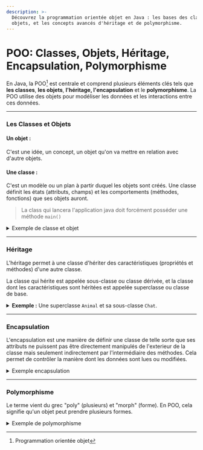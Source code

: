 ```yaml
---
description: >-
  Découvrez la programmation orientée objet en Java : les bases des classes et
  objets, et les concepts avancés d'héritage et de polymorphisme.
---
```


# POO: Classes, Objets, Héritage, Encapsulation, Polymorphisme

En Java, la POO[^1] est centrale et comprend plusieurs éléments clés tels que **les classes**, **les objets**, **l'héritage, l'encapsulation** et le **polymorphisme**. La POO utilise des objets pour modéliser les données et les interactions entre ces données.&#x20;

***

### Les Classes et Objets

#### Un objet :&#x20;

C'est une idée, un concept, un objet qu'on va mettre en relation avec d'autre objets.

#### Une classe  :&#x20;

C'est un modèle ou un plan à partir duquel les objets sont créés. Une classe définit les états (attributs, champs) et les comportements (méthodes, fonctions) que ses objets auront.

> La class qui lancera l'application java doit forcément posséder une méthode `main()`

<details>

<summary>Exemple de classe et objet</summary>

{% code title="car.java" %}
```java
public class Car {
//Propriétés
    String brand;
    int maxSpeed;

//Méthode
    void vroom() {
        System.out.println("Car is going brrr");
    }
}

// Création d'un objet de la classe Voiture
Car myCar = new Car();
myCar.brand = "Peugeot";
myCar.maxSpeed = 180;
maVoiture.vroom();  // Affiche : "Car is going brrr"
```
{% endcode %}

</details>

***

### Héritage

L'héritage permet à une classe d'hériter des caractéristiques (propriétés et méthodes) d'une autre classe.&#x20;

La classe qui hérite est appelée sous-classe ou classe dérivée, et la classe dont les caractéristiques sont héritées est appelée superclasse ou classe de base.

<details>

<summary><strong>Exemple :</strong> Une superclasse <code>Animal</code> et sa sous-classe <code>Chat</code>.</summary>

```java
public class Animal {
    String nom;

    void manger() {
        System.out.println(nom + " mange.");
    }
    
    void boire() {
        System.out.println(nom + " boit.");
    }
}

public class Chat extends Animal {
    void miauler() {
        System.out.println("Miaou !");
    }
}

// Utilisation
Chat monChat = new Chat();
monChat.nom = "Moka";
monChat.manger();  // Moka mange.
monChat.boire();   // Moka boit.
monChat.miauler(); // Miaou !
```

</details>

***

### Encapsulation

L'encapsulation est une manière de définir une classe de telle sorte que ses attributs ne puissent pas être directement manipulés de l'exterieur de la classe mais seulement indirectement par l'intermédiaire des méthodes. Cela permet de contrôler la manière dont les données sont lues ou modifiées.

<details>

<summary>Exemple encapsulation</summary>

La variable `solde` ne peut pas être lu ou modifiée directement de l'extérieur de la classe `CompteBancaire`

```java
public class CompteBancaire {
    // Déclaraton d'une propriété privée
    private double solde;

    // Déclaraton d'une methode publique pour voir le solde
    public double getSolde() {
        return solde;
    }

    public void deposer(double montant) {
        solde += montant;
    }

    public void retirer(double montant) {
        solde -= montant;
    }
}

monCompte = new CompteBancaire;
```

</details>

***

### Polymorphisme

Le terme vient du grec "poly" (plusieurs) et "morph" (forme). En POO, cela signifie qu'un objet peut prendre plusieurs formes.

<details>

<summary>Exemple de polymorphisme</summary>

```java
class Animal {
    void faireBruit() {
        System.out.println("Certains bruits");
    }
}

class Chien extends Animal {
    @Override
    void faireBruit() {
        System.out.println("Waf");
    }
}

class Chat extends Animal {
    @Override
    void faireBruit() {
        System.out.println("Miaou");
    }
}

class Oie extends Animal {}

public class TestPolymorphisme {
    public static void main(String[] args) {
        Animal a;
        Animal b;
        Animal c;
        
        a = new Chien();
        a.faireBruit();  // Affiche "Waf"

        a = new Chat();
        a.faireBruit();  // Affiche "Miaou"
        
        c = new Oie();
        c.faireBruit();  // Affiche "Certains bruits"
    }
}
```

</details>

[^1]: Programmation orientée objet
